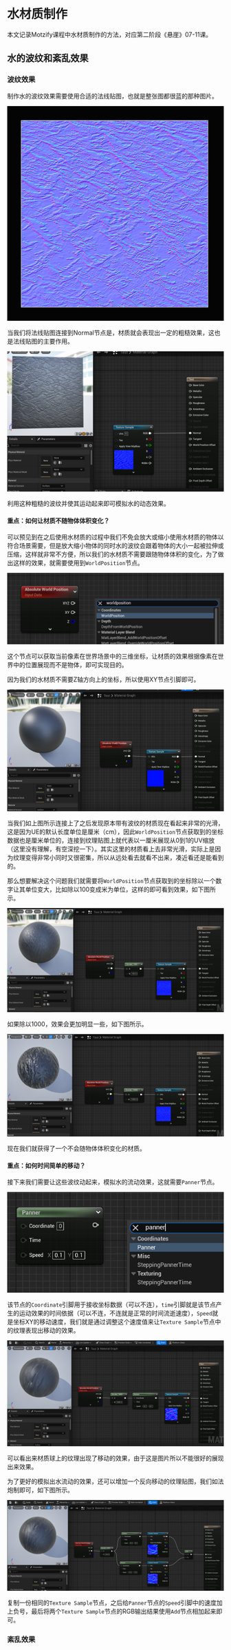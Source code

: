 # 水材质制作

本文记录Motzify课程中水材质制作的方法，对应第二阶段《悬崖》07-11课。

## 水的波纹和紊乱效果

### 波纹效果

制作水的波纹效果需要使用合适的法线贴图，也就是整张图都很蓝的那种图片。

![image-20250711181544560](水材质制作.assets/image-20250711181544560.png)

当我们将法线贴图连接到Normal节点是，材质就会表现出一定的粗糙效果，这也是法线贴图的主要作用。

![image-20250711181813719](水材质制作.assets/image-20250711181813719.png)

利用这种粗糙的波纹并使其运动起来即可模拟水的动态效果。

#### 重点：如何让材质不随物体体积变化？

可以预见到在之后使用水材质的过程中我们不免会放大或缩小使用水材质的物体以符合场景需要，但是放大缩小物体的同时水的波纹会跟着物体的大小一起被拉伸或压缩，这样就非常不方便，所以我们的水材质不需要跟随物体体积的变化，为了做出这样的效果，就需要使用到`WorldPosition`节点。

![image-20250711183241493](水材质制作.assets/image-20250711183241493.png)

这个节点可以获取当前像素在世界场景中的三维坐标，让材质的效果根据像素在世界中的位置展现而不是物体，即可实现目的。

因为我们的水材质不需要Z轴方向上的坐标，所以使用XY节点引脚即可。

![image-20250711185146604](水材质制作.assets/image-20250711185146604.png)

当我们如上图所示连接上了之后发现原本带有波纹的材质现在看起来非常的光滑，这是因为UE的默认长度单位是厘米（cm），因此`WorldPosition`节点获取到的坐标数据也是厘米单位的，连接到纹理贴图上就代表以一厘米展现从0到1的UV缩放（这里没有理解，有空深挖一下）。其实这里的材质看上去非常光滑，实际上是因为纹理变得非常小同时又很密集，所以从远处看去就看不出来，凑近看还是能看到的。

那么想要解决这个问题我们就需要将`WorldPosition`节点获取到的坐标除以一个数字让其单位变大，比如除以100变成米为单位，这样的即可看到效果，如下图所示。

![image-20250711185237649](水材质制作.assets/image-20250711185237649.png)

如果除以1000，效果会更加明显一些，如下图所示。

![image-20250711185316792](水材质制作.assets/image-20250711185316792.png)

现在我们就获得了一个不会随物体体积变化的材质。

#### 重点：如何时间简单的移动？

接下来我们需要让这些波纹动起来，模拟水的流动效果，这就需要`Panner`节点。

![image-20250711193958583](水材质制作.assets/image-20250711193958583.png)

该节点的`Coordinate`引脚用于接收坐标数据（可以不连），`time`引脚就是该节点产生的运动效果的时间依据（可以不连，不连就是正常的时间流逝速度），`Speed`就是坐标XY的移动速度，我们就是通过调整这个速度值来让`Texture Sample`节点中的纹理表现出移动的效果。

![image-20250711194422949](水材质制作.assets/image-20250711194422949.png)

可以看出来材质球上的纹理出现了移动的效果，由于这是图片所以不能很好的展现出来效果。

为了更好的模拟出水流动的效果，还可以增加一个反向移动的纹理贴图，我们如法炮制即可，如下图所示。

![image-20250711194857265](水材质制作.assets/image-20250711194857265.png)

复制一份相同的`Texture Sample`节点，之后给`Panner`节点的`Speed`引脚中的速度加上负号，最后将两个`Texture Sample`节点的RGB输出结果使用`Add`节点相加起来即可。

### 紊乱效果